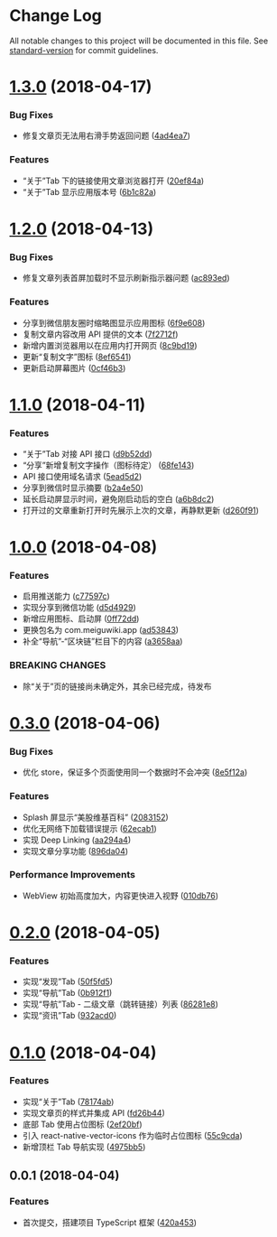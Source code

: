 # Change Log

All notable changes to this project will be documented in this file. See [standard-version](https://github.com/conventional-changelog/standard-version) for commit guidelines.

<a name="1.3.0"></a>
# [1.3.0](https://git.coding.net/yandb/meiguwiki/compare/v1.2.0...v1.3.0) (2018-04-17)


### Bug Fixes

* 修复文章页无法用右滑手势返回问题 ([4ad4ea7](https://git.coding.net/yandb/meiguwiki/commits/4ad4ea7))


### Features

* “关于”Tab 下的链接使用文章浏览器打开 ([20ef84a](https://git.coding.net/yandb/meiguwiki/commits/20ef84a))
* “关于”Tab 显示应用版本号 ([6b1c82a](https://git.coding.net/yandb/meiguwiki/commits/6b1c82a))



<a name="1.2.0"></a>
# [1.2.0](https://git.coding.net/yandb/meiguwiki/compare/v1.1.0...v1.2.0) (2018-04-13)


### Bug Fixes

* 修复文章列表首屏加载时不显示刷新指示器问题 ([ac893ed](https://git.coding.net/yandb/meiguwiki/commits/ac893ed))


### Features

* 分享到微信朋友圈时缩略图显示应用图标 ([6f9e608](https://git.coding.net/yandb/meiguwiki/commits/6f9e608))
* 复制文章内容改用 API 提供的文本 ([7f2712f](https://git.coding.net/yandb/meiguwiki/commits/7f2712f))
* 新增内置浏览器用以在应用内打开网页 ([8c9bd19](https://git.coding.net/yandb/meiguwiki/commits/8c9bd19))
* 更新“复制文字”图标 ([8ef6541](https://git.coding.net/yandb/meiguwiki/commits/8ef6541))
* 更新启动屏幕图片 ([0cf46b3](https://git.coding.net/yandb/meiguwiki/commits/0cf46b3))



<a name="1.1.0"></a>
# [1.1.0](https://git.coding.net/yandb/meiguwiki/compare/v1.0.0...v1.1.0) (2018-04-11)


### Features

* “关于”Tab 对接 API 接口 ([d9b52dd](https://git.coding.net/yandb/meiguwiki/commits/d9b52dd))
* “分享”新增复制文字操作（图标待定） ([68fe143](https://git.coding.net/yandb/meiguwiki/commits/68fe143))
* API 接口使用域名请求 ([5ead5d2](https://git.coding.net/yandb/meiguwiki/commits/5ead5d2))
* 分享到微信时显示摘要 ([b2a4e50](https://git.coding.net/yandb/meiguwiki/commits/b2a4e50))
* 延长启动屏显示时间，避免刚启动后的空白 ([a6b8dc2](https://git.coding.net/yandb/meiguwiki/commits/a6b8dc2))
* 打开过的文章重新打开时先展示上次的文章，再静默更新 ([d260f91](https://git.coding.net/yandb/meiguwiki/commits/d260f91))



<a name="1.0.0"></a>
# [1.0.0](https://git.coding.net/yandb/meiguwiki/compare/v0.3.0...v1.0.0) (2018-04-08)


### Features

* 启用推送能力 ([c77597c](https://git.coding.net/yandb/meiguwiki/commits/c77597c))
* 实现分享到微信功能 ([d5d4929](https://git.coding.net/yandb/meiguwiki/commits/d5d4929))
* 新增应用图标、启动屏 ([0ff72dd](https://git.coding.net/yandb/meiguwiki/commits/0ff72dd))
* 更换包名为 com.meiguwiki.app ([ad53843](https://git.coding.net/yandb/meiguwiki/commits/ad53843))
* 补全“导航”-“区块链”栏目下的内容 ([a3658aa](https://git.coding.net/yandb/meiguwiki/commits/a3658aa))


### BREAKING CHANGES

* 除“关于”页的链接尚未确定外，其余已经完成，待发布



<a name="0.3.0"></a>
# [0.3.0](https://git.coding.net/yandb/meiguwiki/compare/v0.2.0...v0.3.0) (2018-04-06)


### Bug Fixes

* 优化 store，保证多个页面使用同一个数据时不会冲突 ([8e5f12a](https://git.coding.net/yandb/meiguwiki/commits/8e5f12a))


### Features

* Splash 屏显示“美股维基百科” ([2083152](https://git.coding.net/yandb/meiguwiki/commits/2083152))
* 优化无网络下加载错误提示 ([62ecab1](https://git.coding.net/yandb/meiguwiki/commits/62ecab1))
* 实现 Deep Linking ([aa294a4](https://git.coding.net/yandb/meiguwiki/commits/aa294a4))
* 实现文章分享功能 ([896da04](https://git.coding.net/yandb/meiguwiki/commits/896da04))


### Performance Improvements

* WebView 初始高度加大，内容更快进入视野 ([010db76](https://git.coding.net/yandb/meiguwiki/commits/010db76))



<a name="0.2.0"></a>
# [0.2.0](https://git.coding.net/yandb/meiguwiki/compare/v0.1.0...v0.2.0) (2018-04-05)


### Features

* 实现“发现”Tab ([50f5fd5](https://git.coding.net/yandb/meiguwiki/commits/50f5fd5))
* 实现“导航”Tab ([0b912f1](https://git.coding.net/yandb/meiguwiki/commits/0b912f1))
* 实现“导航”Tab - 二级文章（跳转链接）列表 ([86281e8](https://git.coding.net/yandb/meiguwiki/commits/86281e8))
* 实现“资讯”Tab ([932acd0](https://git.coding.net/yandb/meiguwiki/commits/932acd0))



<a name="0.1.0"></a>
# [0.1.0](https://git.coding.net/yandb/meiguwiki/compare/v0.0.1...v0.1.0) (2018-04-04)


### Features

* 实现“关于”Tab ([78174ab](https://git.coding.net/yandb/meiguwiki/commits/78174ab))
* 实现文章页的样式并集成 API ([fd26b44](https://git.coding.net/yandb/meiguwiki/commits/fd26b44))
* 底部 Tab 使用占位图标 ([2ef20bf](https://git.coding.net/yandb/meiguwiki/commits/2ef20bf))
* 引入 react-native-vector-icons 作为临时占位图标 ([55c9cda](https://git.coding.net/yandb/meiguwiki/commits/55c9cda))
* 新增顶栏 Tab 导航实现 ([4975bb5](https://git.coding.net/yandb/meiguwiki/commits/4975bb5))



<a name="0.0.1"></a>
## 0.0.1 (2018-04-04)


### Features

* 首次提交，搭建项目 TypeScript 框架 ([420a453](https://git.coding.net/yandb/meiguwiki/commits/420a453))
